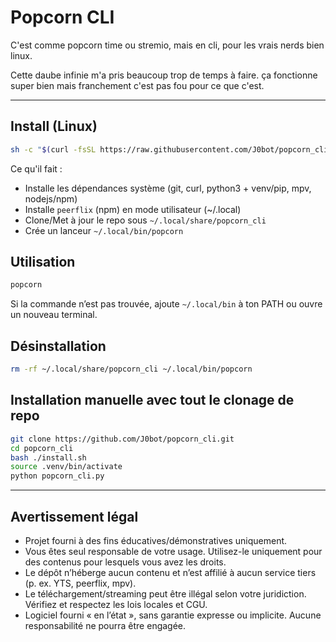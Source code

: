 # Popcorn CLI

C'est comme popcorn time ou stremio, mais en cli, pour les vrais nerds bien linux.

Cette daube infinie m'a pris beaucoup trop de temps à faire.
ça fonctionne super bien mais franchement c'est pas fou pour ce que c'est.


---

## Install (Linux)


```sh
sh -c "$(curl -fsSL https://raw.githubusercontent.com/J0bot/popcorn_cli/main/installer.sh)"
```

Ce qu'il fait :

- Installe les dépendances système (git, curl, python3 + venv/pip, mpv, nodejs/npm)
- Installe `peerflix` (npm) en mode utilisateur (~/.local)
- Clone/Met à jour le repo sous `~/.local/share/popcorn_cli`
- Crée un lanceur `~/.local/bin/popcorn`

## Utilisation

```sh
popcorn
```

Si la commande n’est pas trouvée, ajoute `~/.local/bin` à ton PATH ou ouvre un nouveau terminal.

## Désinstallation

```sh
rm -rf ~/.local/share/popcorn_cli ~/.local/bin/popcorn
```

## Installation manuelle avec tout le clonage de repo

```sh
git clone https://github.com/J0bot/popcorn_cli.git
cd popcorn_cli
bash ./install.sh
source .venv/bin/activate
python popcorn_cli.py
```

---

## Avertissement légal

- Projet fourni à des fins éducatives/démonstratives uniquement.
- Vous êtes seul responsable de votre usage. Utilisez-le uniquement pour des contenus pour lesquels vous avez les droits.
- Le dépôt n’héberge aucun contenu et n’est affilié à aucun service tiers (p. ex. YTS, peerflix, mpv).
- Le téléchargement/streaming peut être illégal selon votre juridiction. Vérifiez et respectez les lois locales et CGU.
- Logiciel fourni « en l’état », sans garantie expresse ou implicite. Aucune responsabilité ne pourra être engagée.
